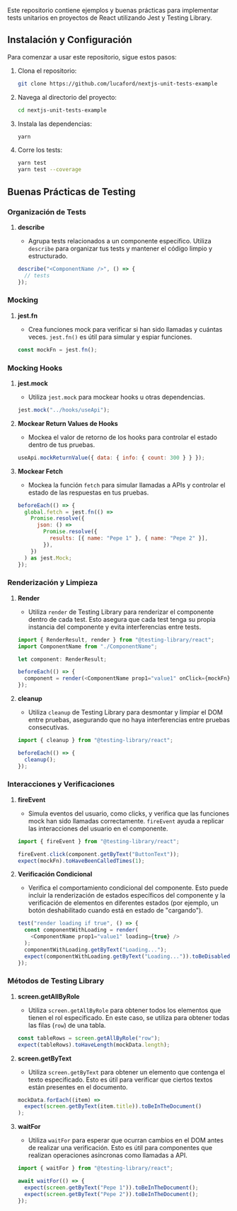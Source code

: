 Este repositorio contiene ejemplos y buenas prácticas para implementar tests unitarios en proyectos de React utilizando Jest y Testing Library.

## Instalación y Configuración

Para comenzar a usar este repositorio, sigue estos pasos:

1. Clona el repositorio:

   ```bash
   git clone https://github.com/lucaford/nextjs-unit-tests-example
   ```

2. Navega al directorio del proyecto:

   ```bash
   cd nextjs-unit-tests-example
   ```

3. Instala las dependencias:

   ```bash
   yarn
   ```

4. Corre los tests:

   ```bash
   yarn test
   yarn test --coverage
   ```

## Buenas Prácticas de Testing

### Organización de Tests

1. **describe**

   - Agrupa tests relacionados a un componente específico. Utiliza `describe` para organizar tus tests y mantener el código limpio y estructurado.

   ```javascript
   describe("<ComponentName />", () => {
     // tests
   });
   ```

### Mocking

1. **jest.fn**

   - Crea funciones mock para verificar si han sido llamadas y cuántas veces. `jest.fn()` es útil para simular y espiar funciones.

   ```javascript
   const mockFn = jest.fn();
   ```

### Mocking Hooks

1. **jest.mock**

   - Utiliza `jest.mock` para mockear hooks u otras dependencias.

   ```javascript
   jest.mock("../hooks/useApi");
   ```

2. **Mockear Return Values de Hooks**

   - Mockea el valor de retorno de los hooks para controlar el estado dentro de tus pruebas.

   ```javascript
   useApi.mockReturnValue({ data: { info: { count: 300 } } });
   ```

3. **Mockear Fetch**

   - Mockea la función `fetch` para simular llamadas a APIs y controlar el estado de las respuestas en tus pruebas.

   ```javascript
   beforeEach(() => {
     global.fetch = jest.fn(() =>
       Promise.resolve({
         json: () =>
           Promise.resolve({
             results: [{ name: "Pepe 1" }, { name: "Pepe 2" }],
           }),
       })
     ) as jest.Mock;
   });
   ```

### Renderización y Limpieza

1. **Render**

   - Utiliza `render` de Testing Library para renderizar el componente dentro de cada test. Esto asegura que cada test tenga su propia instancia del componente y evita interferencias entre tests.

   ```javascript
   import { RenderResult, render } from "@testing-library/react";
   import ComponentName from "./ComponentName";

   let component: RenderResult;

   beforeEach(() => {
     component = render(<ComponentName prop1="value1" onClick={mockFn} />);
   });
   ```

2. **cleanup**

   - Utiliza `cleanup` de Testing Library para desmontar y limpiar el DOM entre pruebas, asegurando que no haya interferencias entre pruebas consecutivas.

   ```javascript
   import { cleanup } from "@testing-library/react";

   beforeEach(() => {
     cleanup();
   });
   ```

### Interacciones y Verificaciones

1. **fireEvent**

   - Simula eventos del usuario, como clicks, y verifica que las funciones mock han sido llamadas correctamente. `fireEvent` ayuda a replicar las interacciones del usuario en el componente.

   ```javascript
   import { fireEvent } from "@testing-library/react";

   fireEvent.click(component.getByText("ButtonText"));
   expect(mockFn).toHaveBeenCalledTimes(1);
   ```

2. **Verificación Condicional**

   - Verifica el comportamiento condicional del componente. Esto puede incluir la renderización de estados específicos del componente y la verificación de elementos en diferentes estados (por ejemplo, un botón deshabilitado cuando está en estado de "cargando").

   ```javascript
   test("render loading if true", () => {
     const componentWithLoading = render(
       <ComponentName prop1="value1" loading={true} />
     );
     componentWithLoading.getByText("Loading...");
     expect(componentWithLoading.getByText("Loading...")).toBeDisabled();
   });
   ```

### Métodos de Testing Library

1. **screen.getAllByRole**

   - Utiliza `screen.getAllByRole` para obtener todos los elementos que tienen el rol especificado. En este caso, se utiliza para obtener todas las filas (`row`) de una tabla.

   ```javascript
   const tableRows = screen.getAllByRole("row");
   expect(tableRows).toHaveLength(mockData.length);
   ```

2. **screen.getByText**

   - Utiliza `screen.getByText` para obtener un elemento que contenga el texto especificado. Esto es útil para verificar que ciertos textos están presentes en el documento.

   ```javascript
   mockData.forEach((item) =>
     expect(screen.getByText(item.title)).toBeInTheDocument()
   );
   ```

3. **waitFor**

   - Utiliza `waitFor` para esperar que ocurran cambios en el DOM antes de realizar una verificación. Esto es útil para componentes que realizan operaciones asíncronas como llamadas a API.

   ```javascript
   import { waitFor } from "@testing-library/react";

   await waitFor(() => {
     expect(screen.getByText("Pepe 1")).toBeInTheDocument();
     expect(screen.getByText("Pepe 2")).toBeInTheDocument();
   });
   ```
